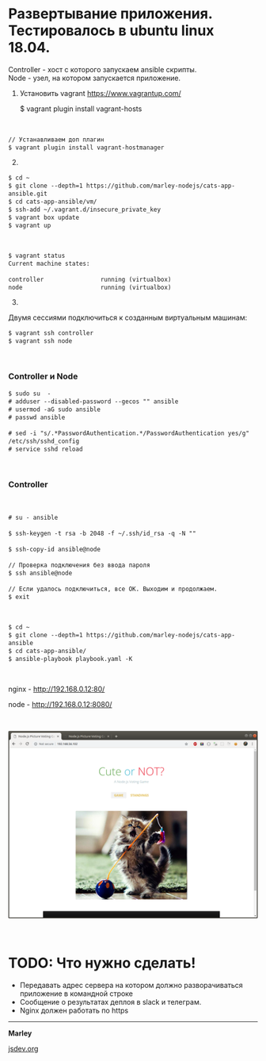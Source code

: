 # Развертывание приложения. Тестировалось в ubuntu linux 18.04.

Controller - хост с которого запускаем ansible скрипты.  
Node - узел, на котором запускается приложение.

1.  Установить vagrant
    https://www.vagrantup.com/

    $ vagrant plugin install vagrant-hosts

<br/>

    // Устанавливаем доп плагин
    $ vagrant plugin install vagrant-hostmanager

2)

    $ cd ~
    $ git clone --depth=1 https://github.com/marley-nodejs/cats-app-ansible.git
    $ cd cats-app-ansible/vm/
    $ ssh-add ~/.vagrant.d/insecure_private_key
    $ vagrant box update
    $ vagrant up

<br/>

    $ vagrant status
    Current machine states:

    controller                running (virtualbox)
    node                      running (virtualbox)


3)

Двумя сессиями подключиться к созданным виртуальным машинам:

    $ vagrant ssh controller
    $ vagrant ssh node

<br/>

### Controller и Node

    $ sudo su  -
    # adduser --disabled-password --gecos "" ansible
    # usermod -aG sudo ansible
    # passwd ansible

    # sed -i "s/.*PasswordAuthentication.*/PasswordAuthentication yes/g" /etc/ssh/sshd_config
    # service sshd reload

<br/>

### Controller

<br/>

    # su - ansible

    $ ssh-keygen -t rsa -b 2048 -f ~/.ssh/id_rsa -q -N ""

    $ ssh-copy-id ansible@node

    // Проверка подключения без ввода пароля
    $ ssh ansible@node

    // Если удалось подключиться, все ОК. Выходим и продолжаем.
    $ exit

<br/>

    $ cd ~
    $ git clone --depth=1 https://github.com/marley-nodejs/cats-app-ansible
    $ cd cats-app-ansible/
    $ ansible-playbook playbook.yaml -K

<br/>

nginx - http://192.168.0.12:80/

node - http://192.168.0.12:8080/

<br/>

![Application](/img/cat.png?raw=true)

<br/>

# TODO: Что нужно сделать!

- Передавать адрес сервера на котором должно разворачиваться приложение в командной строке
- Сообщение о результатах деплоя в slack и телеграм.
- Nginx должен работать по https

---

**Marley**

<a href="https://jsdev.org">jsdev.org</a>
